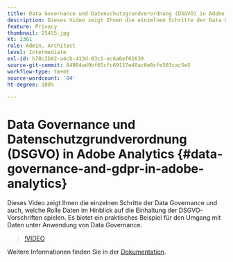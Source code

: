 ```yaml
---
title: Data Governance und Datenschutzgrundverordnung (DSGVO) in Adobe Analytics
description: Dieses Video zeigt Ihnen die einzelnen Schritte der Data Governance und auch, welche Rolle Daten im Hinblick auf die Einhaltung der DSGVO-Vorschriften spielen. Es bietet ein praktisches Beispiel für den Umgang mit Daten unter Anwendung von Data Governance.
feature: Privacy
thumbnail: 25455.jpg
kt: 2361
role: Admin, Architect
level: Intermediate
exl-id: b78c2b02-a4cb-413d-83c1-ec6a6ef61630
source-git-commit: 84984ad9bf65cfc69117e40ac0e0cfe503cac5e5
workflow-type: tm+mt
source-wordcount: '84'
ht-degree: 100%

---
```


# Data Governance und Datenschutzgrundverordnung (DSGVO) in Adobe Analytics {#data-governance-and-gdpr-in-adobe-analytics}

Dieses Video zeigt Ihnen die einzelnen Schritte der Data Governance und auch, welche Rolle Daten im Hinblick auf die Einhaltung der DSGVO-Vorschriften spielen. Es bietet ein praktisches Beispiel für den Umgang mit Daten unter Anwendung von Data Governance.

>[!VIDEO](https://video.tv.adobe.com/v/25455/?quality=12&learn=on)

Weitere Informationen finden Sie in der [Dokumentation](https://experienceleague.adobe.com/docs/analytics/admin/data-governance/an-gdpr-overview.html?lang=de).
